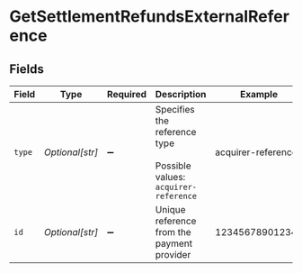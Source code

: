 # GetSettlementRefundsExternalReference


## Fields

| Field                                                               | Type                                                                | Required                                                            | Description                                                         | Example                                                             |
| ------------------------------------------------------------------- | ------------------------------------------------------------------- | ------------------------------------------------------------------- | ------------------------------------------------------------------- | ------------------------------------------------------------------- |
| `type`                                                              | *Optional[str]*                                                     | :heavy_minus_sign:                                                  | Specifies the reference type<br/><br/>Possible values: `acquirer-reference` | acquirer-reference                                                  |
| `id`                                                                | *Optional[str]*                                                     | :heavy_minus_sign:                                                  | Unique reference from the payment provider                          | 123456789012345                                                     |